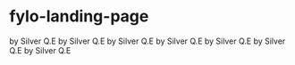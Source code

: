 # fylo-landing-page
by Silver Q.E
by Silver Q.E
by Silver Q.E
by Silver Q.E
by Silver Q.E
by Silver Q.E
by Silver Q.E


